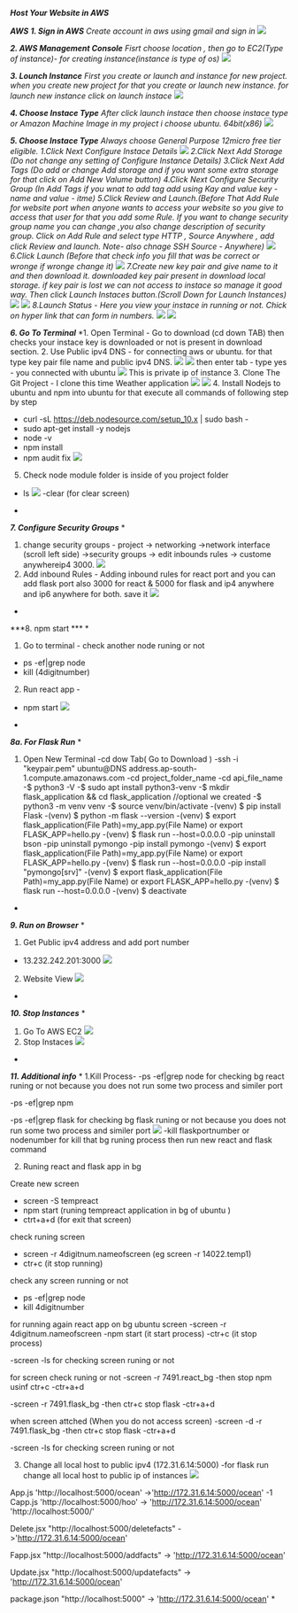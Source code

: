 ***Host Your Website in AWS***

***AWS***
***1. Sign in AWS***
*Create account in aws using gmail and sign in*
![](images/awssignin.PNG)

***2. AWS Management Console***
*Fisrt choose location , then go to EC2(Type of instance)- for creating instance(instance is type of os)*
![](images/awsmc.PNG)

***3. Lounch Instance***
*First you create or launch and instance for new project. when you create new project for that you create or launch new instance. for launch new instance click on launch instace*
![](images/lounchinstace.PNG)

***4. Choose Instace Type***
*After click launch instace then choose instace type or Amazon Machine Image in my project i choose ubuntu.
64bit(x86)*
![](images/ubuntu.PNG)

***5. Choose Instace Type***
*Always choose General Purpose 12micro free tier eligible.
1.Click Next Configure Instace Details
![](images/freetier.PNG)
2.Click Next Add Storage (Do not change any setting of Configure Instance Details)
3.Click Next Add Tags (Do add or change Add storage and if you want some extra storage for that click on Add New Valume button)
4.Click Next Configure Security Group (In Add Tags if you wnat to add tag add using Kay and value key - name and value - itme)
5.Click Review and Launch.(Before That Add Rule for website port when anyone wants to access your website so you give to access that user for that you add some Rule. If you want to change security group name you can change ,you also change description of security group. Click on Add Rule and select type HTTP , Source Anywhere , add click Review and launch. Note- also chnage SSH Source - Anywhere)
![](images/addrule.PNG)
6.Click Launch (Before that check info you fill that was be correct or wronge if wronge change it)
![](images/launch.PNG)
7.Create new key pair and give name to it and then  download it. downloaded key pair present in download local storage. if key pair is lost we can not access to instace so manage it good way. Then click Launch Instaces button.(Scroll Down for Launch Instances)
![](images/download.PNG)
![](images/demo.PNG)
8.Launch Status - Here you view your instace in running or not. Chick on hyper link that can form in numbers.
![](images/view.PNG)
![](images/view2.PNG)*

***6. Go To Terminal***
*1. Open Terminal - Go to download (cd down TAB) then checks your instace key is downloaded or not is present in download section.
2. Use Public ipv4 DNS - for connecting aws or ubuntu. for that type key pair file name and public ipv4 DNS.
![](images/dns.PNG)
![](images/tone.PNG)
then enter tab - type yes - you connected with ubuntu 
![](images/connect.PNG)
This is private ip of instance
3. Clone The Git Project - I clone this time Weather application
![](images/git.PNG)
![](images/git2.PNG)
4. Install Nodejs to ubuntu and npm into ubuntu for that execute all commands of following step by step
- curl -sL https://deb.nodesource.com/setup_10.x | sudo bash -
- sudo apt-get install -y nodejs
- node -v
- npm install
- npm audit fix
![](images/nodejs.PNG)
5. Check node module folder is inside of you project folder
- ls 
![](images/nodef.PNG)
-clear (for clear screen)
*

***7. Configure Security Groups***
*
1. change security groups -
project -> networking ->network interface (scroll left side) ->security groups -> edit inbounds rules -> custome anywhereip4 3000.
![](images/sgroup.PNG)
2. Add inbound Rules - Adding inbound rules for react port and you can add flask port also 3000 for react & 5000 for flask and ip4 anywhere and ip6 anywhere for both. save it 
![](images/anyw.PNG)
*

***8. npm start ***
*
1. Go to terminal - check another node runing or not 
- ps -ef|grep node
- kill (4digitnumber)
2. Run react app -
- npm start
![](images/npmrun.PNG)
*

***8a. For Flask Run***
*
1. Open New Terminal
-cd dow Tab( Go to Download )
-ssh -i "keypair.pem" ubuntu@DNS address.ap-south-1.compute.amazonaws.com
-cd project_folder_name
-cd api_file_name
-$ python3 -V
-$ sudo apt install python3-venv
-$ mkdir flask_application && cd flask_application //optional we created
-$ python3 -m venv venv
-$ source venv/bin/activate
-(venv) $ pip install Flask
-(venv) $ python -m flask --version
-(venv) $ export flask_application(File Path)=my_app.py(File Name)  or  export FLASK_APP=hello.py
-(venv) $ flask run  --host=0.0.0.0
-pip uninstall bson
-pip uninstall pymongo
-pip install pymongo
-(venv) $ export flask_application(File Path)=my_app.py(File Name)  or  export FLASK_APP=hello.py
-(venv) $ flask run  --host=0.0.0.0
-pip install "pymongo[srv]"
-(venv) $ export flask_application(File Path)=my_app.py(File Name)  or  export FLASK_APP=hello.py
-(venv) $ flask run  --host=0.0.0.0
-(venv) $ deactivate
*

***9. Run on Browser***
*
1. Get Public ipv4 address and add port number
- 13.232.242.201:3000
![](images/pip.PNG)
2. Website View
![](images/webview.PNG)
*

***10. Stop Instances***
*
1. Go To AWS EC2
![](images/stop.PNG)
2. Stop Instaces
![](images/stop2.PNG)
*


***11. Additional info***
*
1.Kill Process-
-ps -ef|grep node 
for checking bg react runing or not because you does not run some two process and similer port

-ps -ef|grep npm

-ps -ef|grep flask 
for checking bg flask runing or not because you does not run some two process and similer port
![](images/kill.PNG)
-kill flaskportnumber or nodenumber
for kill that bg runing process then run new react and flask command

2. Runing react and flask app in bg 

Create new screen
- screen -S tempreact
- npm start               (runing tempreact application in bg of ubuntu )
- ctrt+a+d                (for exit that screen)

check runing screen 
- screen -r 4digitnum.nameofscreen (eg screen -r 14022.temp1)
- ctr+c                   (it stop running)

check any screen running or not
- ps -ef|grep node
- kill 4digitnumber


for running again react app on bg ubuntu screen 
-screen -r 4digitnum.nameofscreen
-npm start                  (it start process)
-ctr+c                      (it stop process)

-screen -ls
for checking screen runing or not

for screen check runing or not
-screen -r 7491.react_bg
-then stop npm usinf ctr+c
-ctr+a+d

-screen -r 7491.flask_bg
-then ctr+c stop flask 
-ctr+a+d

when screen attched (When you do not access screen)
-screen -d -r 7491.flask_bg
-then ctr+c stop flask
-ctr+a+d

-screen -ls 
 for checking screen runing or not

3. Change all local host to  public ipv4 (172.31.6.14:5000)
-for flask run change all local host to public ip of instances
![](images/ipv4.PNG)

App.js 'http://localhost:5000/ocean' ->'http://172.31.6.14:5000/ocean' -1
Capp.js 'http://localhost:5000/hoo' -> 'http://172.31.6.14:5000/ocean'
        'http://localhost:5000/'

Delete.jsx "http://localhost:5000/deletefacts" ->'http://172.31.6.14:5000/ocean'

Fapp.jsx "http://localhost:5000/addfacts" -> 'http://172.31.6.14:5000/ocean'

Update.jsx "http://localhost:5000/updatefacts" -> 'http://172.31.6.14:5000/ocean'

package.json "http://localhost:5000" -> 'http://172.31.6.14:5000/ocean'
*



